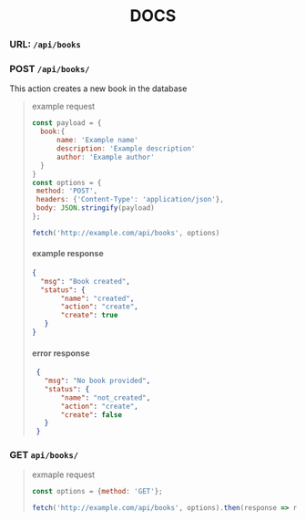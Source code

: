 # <center>DOCS</center>

### URL: `/api/books`

### POST `/api/books/`
This action creates a new book in the database
> example request
> ```js
> const payload = {
>   book:{
>       name: 'Example name'
>       description: 'Example description'
>       author: 'Example author'
>   }
> }
> const options = {
>  method: 'POST',
>  headers: {'Content-Type': 'application/json'},
>  body: JSON.stringify(payload)
> };
>
> fetch('http://example.com/api/books', options)
>
>```
>
> #### example response
> ```json
> {
>   "msg": "Book created",
>   "status": {
>        "name": "created",
>        "action": "create",
>        "create": true
>    }
> }
> ```
> #### error response
> ```json
>  {
>    "msg": "No book provided",
>    "status": {
>        "name": "not_created",
>        "action": "create",
>        "create": false
>    }
>  }
> ```

### GET `api/books/`

> exmaple request
> ```js
>const options = {method: 'GET'};
>
>fetch('http://example.com/api/books', options).then(response => response.json())
> ```